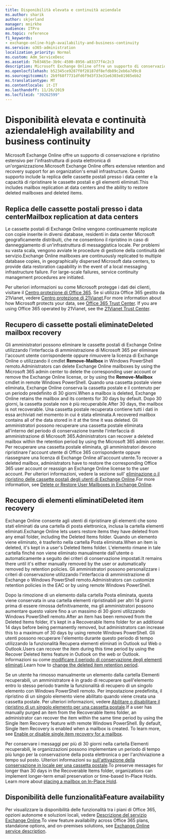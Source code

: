 ```yaml
---
title: Disponibilità elevata e continuità aziendale
ms.author: sharik
author: skjerland
manager: mnirkhe
audience: ITPro
ms.topic: reference
f1_keywords:
- exchange-online-high-availability-and-business-continuity
ms.service: o365-administration
localization_priority: Normal
ms.custom: Adm_ServiceDesc
ms.assetid: 7b03465e-3b9c-4500-8956-a83377f4c2c3
description: Microsoft Exchange Online offre un supporto di conservazione e ripristino estensivo per l'infrastruttura di posta elettronica di un'organizzazione. Questo supporto include la replica delle cassette postali presso i data center e la capacità di ripristinare le cassette postali e gli elementi eliminati.
ms.openlocfilehash: b52345ce9287f0f28187df8efdb89c2eb6a7d9c8
ms.sourcegitcommit: 2b9f68f7731dfd6f9d3f33e31e6303e81985ebb2
ms.translationtype: MT
ms.contentlocale: it-IT
ms.lasthandoff: 11/26/2019
ms.locfileid: "39262599"
---
```

# <a name="high-availability-and-business-continuity"></a><span data-ttu-id="04cde-104">Disponibilità elevata e continuità aziendale</span><span class="sxs-lookup"><span data-stu-id="04cde-104">High availability and business continuity</span></span>

<span data-ttu-id="04cde-105">Microsoft Exchange Online offre un supporto di conservazione e ripristino estensivo per l'infrastruttura di posta elettronica di un'organizzazione.</span><span class="sxs-lookup"><span data-stu-id="04cde-105">Microsoft Exchange Online offers extensive retention and recovery support for an organization's email infrastructure.</span></span> <span data-ttu-id="04cde-106">Questo supporto include la replica delle cassette postali presso i data center e la capacità di ripristinare le cassette postali e gli elementi eliminati.</span><span class="sxs-lookup"><span data-stu-id="04cde-106">This includes mailbox replication at data centers and the ability to restore deleted mailboxes and deleted items.</span></span>
  
## <a name="mailbox-replication-at-data-centers"></a><span data-ttu-id="04cde-107">Replica delle cassette postali presso i data center</span><span class="sxs-lookup"><span data-stu-id="04cde-107">Mailbox replication at data centers</span></span>

<span data-ttu-id="04cde-p103">Le cassette postali di Exchange Online vengono continuamente replicate con copie inserite in diversi database, residenti in data center Microsoft geograficamente distribuiti, che ne consentono il ripristino in caso di danneggiamento di un'infrastruttura di messaggistica locale. Per problemi su vasta scala, vengono avviate le procedure di gestione della continuità del servizio.</span><span class="sxs-lookup"><span data-stu-id="04cde-p103">Exchange Online mailboxes are continuously replicated to multiple database copies, in geographically dispersed Microsoft data centers, to provide data restoration capability in the event of a local messaging infrastructure failure. For large-scale failures, service continuity management procedures are initiated.</span></span>
  
<span data-ttu-id="04cde-p104">Per ulteriori informazioni su come Microsoft protegge i dati dei clienti, visitare il [Centro protezione di Office 365](https://go.microsoft.com/fwlink/p/?LinkId=299135). Se si utilizza Office 365 gestito da 21Vianet, vedere [Centro protezione di 21Vianet](https://www.21vbluecloud.com/office365/trustcenter/onlineservices.mdl).</span><span class="sxs-lookup"><span data-stu-id="04cde-p104">For more information about how Microsoft protects your data, see [Office 365 Trust Center](https://go.microsoft.com/fwlink/p/?LinkId=299135). If you are using Office 365 operated by 21Vianet, see the [21Vianet Trust Center](https://www.21vbluecloud.com/office365/trustcenter/onlineservices.mdl).</span></span>
  
## <a name="deleted-mailbox-recovery"></a><span data-ttu-id="04cde-112">Recupero di cassette postali eliminate</span><span class="sxs-lookup"><span data-stu-id="04cde-112">Deleted mailbox recovery</span></span>

<span data-ttu-id="04cde-113">Gli amministratori possono eliminare le cassette postali di Exchange Online utilizzando l'interfaccia di amministrazione di Microsoft 365 per eliminare l'account utente corrispondente oppure rimuovere la licenza di Exchange Online o utilizzando il cmdlet **Remove-Mailbox** in Windows PowerShell remoto.</span><span class="sxs-lookup"><span data-stu-id="04cde-113">Administrators can delete Exchange Online mailboxes by using the Microsoft 365 admin center to delete the corresponding user account or remove the Exchange Online license, or by using the **Remove-Mailbox** cmdlet in remote Windows PowerShell.</span></span> <span data-ttu-id="04cde-114">Quando una cassetta postale viene eliminata, Exchange Online conserva la cassetta postale e il contenuto per un periodo predefinito di 30 giorni.</span><span class="sxs-lookup"><span data-stu-id="04cde-114">When a mailbox is deleted, Exchange Online retains the mailbox and its contents for 30 days by default.</span></span> <span data-ttu-id="04cde-115">Dopo 30 giorni, la cassetta postale non è più recuperabile.</span><span class="sxs-lookup"><span data-stu-id="04cde-115">After 30 days, the mailbox is not recoverable.</span></span> <span data-ttu-id="04cde-116">Una cassetta postale recuperata contiene tutti i dati in essa archiviati nel momento in cui è stata eliminata.</span><span class="sxs-lookup"><span data-stu-id="04cde-116">A recovered mailbox contains all of the data stored in it at the time it was deleted.</span></span> <span data-ttu-id="04cde-117">Gli amministratori possono recuperare una cassetta postale eliminata all'interno del periodo di conservazione tramite l'interfaccia di amministrazione di Microsoft 365.</span><span class="sxs-lookup"><span data-stu-id="04cde-117">Administrators can recover a deleted mailbox within the retention period by using the Microsoft 365 admin center.</span></span> <span data-ttu-id="04cde-118">Per recuperare una cassetta postale eliminata, gli amministratori devono ripristinare l'account utente di Office 365 corrispondente oppure riassegnare una licenza di Exchange Online all'account utente.</span><span class="sxs-lookup"><span data-stu-id="04cde-118">To recover a deleted mailbox, administrators have to restore the corresponding Office 365 user account or reassign an Exchange Online license to the user account.</span></span> <span data-ttu-id="04cde-119">Per ulteriori informazioni, vedere la sezione sull' [eliminazione o il ripristino delle cassette postali degli utenti di Exchange Online](https://go.microsoft.com/fwlink/p/?LinkId=286992).</span><span class="sxs-lookup"><span data-stu-id="04cde-119">For more information, see [Delete or Restore User Mailboxes in Exchange Online](https://go.microsoft.com/fwlink/p/?LinkId=286992).</span></span>
  
## <a name="deleted-item-recovery"></a><span data-ttu-id="04cde-120">Recupero di elementi eliminati</span><span class="sxs-lookup"><span data-stu-id="04cde-120">Deleted item recovery</span></span>

<span data-ttu-id="04cde-121">Exchange Online consente agli utenti di ripristinare gli elementi che sono stati eliminati da una cartella di posta elettronica, inclusa la cartella elementi eliminati.</span><span class="sxs-lookup"><span data-stu-id="04cde-121">Exchange Online lets users restore items they have deleted from any email folder, including the Deleted Items folder.</span></span> <span data-ttu-id="04cde-122">Quando un elemento viene eliminato, è trasferito nella cartella Posta eliminata.</span><span class="sxs-lookup"><span data-stu-id="04cde-122">When an item is deleted, it's kept in a user's Deleted Items folder.</span></span> <span data-ttu-id="04cde-123">L'elemento rimane in tale cartella finché non viene eliminato manualmente dall'utente o automaticamente a seguito dei criteri di conservazione impostati.</span><span class="sxs-lookup"><span data-stu-id="04cde-123">It remains there until it's either manually removed by the user or automatically removed by retention policies.</span></span> <span data-ttu-id="04cde-124">Gli amministratori possono personalizzare i criteri di conservazione utilizzando l'interfaccia di amministrazione di Exchange o Windows PowerShell remoto.</span><span class="sxs-lookup"><span data-stu-id="04cde-124">Administrators can customize retention policies in the EAC or by using remote Windows PowerShell.</span></span>
  
<span data-ttu-id="04cde-125">Dopo la rimozione di un elemento dalla cartella Posta eliminata, questa viene conservata in una cartella elementi ripristinabili per altri 14 giorni prima di essere rimossa definitivamente, ma gli amministratori possono aumentare questo valore fino a un massimo di 30 giorni utilizzando Windows PowerShell remoto.</span><span class="sxs-lookup"><span data-stu-id="04cde-125">After an item has been removed from the Deleted Items folder, it's kept in a Recoverable Items folder for an additional 14 days before being permanently removed, but administrators can increase this to a maximum of 30 days by using remote Windows PowerShell.</span></span> <span data-ttu-id="04cde-126">Gli utenti possono recuperare l'elemento durante questo periodo di tempo utilizzando la funzionalità Recupera elementi eliminati in Outlook sul Web o Outlook.</span><span class="sxs-lookup"><span data-stu-id="04cde-126">Users can recover the item during this time period by using the Recover Deleted Items feature in Outlook on the web or Outlook.</span></span> <span data-ttu-id="04cde-127">Informazioni su come [modificare il periodo di conservazione degli elementi eliminati](https://go.microsoft.com/fwlink/p/?LinkId=286940).</span><span class="sxs-lookup"><span data-stu-id="04cde-127">Learn how to [change the deleted item retention period](https://go.microsoft.com/fwlink/p/?LinkId=286940).</span></span>
  
<span data-ttu-id="04cde-p108">Se un utente ha rimosso manualmente un elemento dalla cartella Elementi recuperabili, un amministratore è in grado di recuperare quell'elemento entro lo stesso periodo tramite la funzionalità di recupero di un singolo elemento con Windows PowerShell remoto. Per impostazione predefinita, il ripristino di un singolo elemento viene abilitato quando viene creata una cassetta postale. Per ulteriori informazioni, vedere [Abilitare o disabilitare il ripristino di un singolo elemento per una cassetta postale](https://go.microsoft.com/fwlink/p/?LinkID=286941).</span><span class="sxs-lookup"><span data-stu-id="04cde-p108">If a user has manually purged an item from the Recoverable Items folder, an administrator can recover the item within the same time period by using the Single Item Recovery feature with remote Windows PowerShell. By default, Single Item Recovery is enabled when a mailbox is created. To learn more, see [Enable or disable single item recovery for a mailbox](https://go.microsoft.com/fwlink/p/?LinkID=286941).</span></span>
  
<span data-ttu-id="04cde-p109">Per conservare i messaggi per più di 30 giorni nella cartella Elementi recuperabili, le organizzazioni possono implementare un periodo di tempo più lungo per la conservazione della posta elettronica o per l'archiviazione a tempo sul posto. Ulteriori informazioni su [sull'attivazione della conservazione in locale per una cassetta postale](https://go.microsoft.com/fwlink/p/?LinkId=271746).</span><span class="sxs-lookup"><span data-stu-id="04cde-p109">To preserve messages for longer than 30 days in the Recoverable Items folder, organizations can implement longer-term email preservation or time-based In-Place Holds. Learn more about [placing a mailbox on In-Place Hold](https://go.microsoft.com/fwlink/p/?LinkId=271746).</span></span>
  
## <a name="feature-availability"></a><span data-ttu-id="04cde-133">Disponibilità delle funzionalità</span><span class="sxs-lookup"><span data-stu-id="04cde-133">Feature availability</span></span>

<span data-ttu-id="04cde-134">Per visualizzare la disponibilità delle funzionalità tra i piani di Office 365, opzioni autonome e soluzioni locali, vedere [Descrizione del servizio Exchange Online](exchange-online-service-description.md).</span><span class="sxs-lookup"><span data-stu-id="04cde-134">To view feature availability across Office 365 plans, standalone options, and on-premises solutions, see [Exchange Online service description](exchange-online-service-description.md).</span></span>
  
